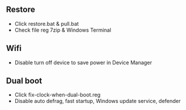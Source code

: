 ## Restore
- Click restore.bat & pull.bat
- Check file reg 7zip & Windows Terminal

## Wifi
- Disable turn off device to save power in Device Manager

## Dual boot
- Click fix-clock-when-dual-boot.reg
- Disable auto defrag, fast startup, Windows update service, defender
